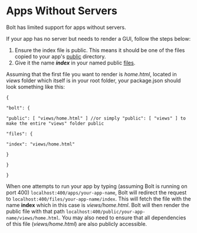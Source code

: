 # Apps Without Servers

Bolt has limited support for apps without servers.

If your app has no server but needs to render a GUI, follow the steps below:

1. Ensure the index file is public. This means it should be one of the files copied to your app's [public](/public.md) directory.
2. Give it the name _**index**_ in your named public [files](/files.md).

Assuming that the first file you want to render is _home.html_, located in _views_ folder which itself is in your root folder, your package.json should look something like this:

`{`

`"bolt": {`

`"public": [ "views/home.html" ] //or simply "public": [ "views" ] to make the entire "views" folder public`

`"files": {`

`"index": "views/home.html"`

`}`

`}`

`}`

When one attempts to run your app by typing \(assuming Bolt is running on port 400\) `localhost:400/apps/your-app-name`, Bolt will redirect the request to `localhost:400/files/your-app-name/index`. This will fetch the file with the name **index** which in this case is _views/home.html_. Bolt will then render the public file with that path `localhost:400/public/your-app-name/views/home.html`. You may also need to ensure that all dependencies of this file \(_views/home.html_\) are also publicly accessible.

